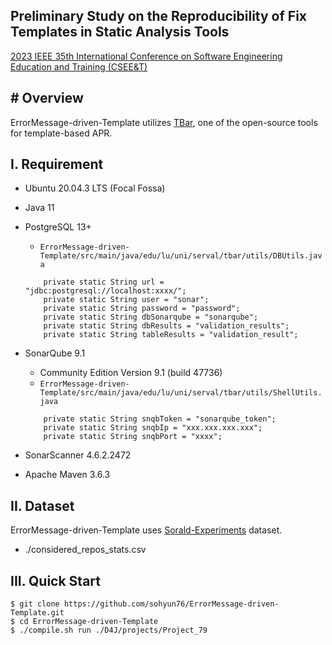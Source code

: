 ## Preliminary Study on the Reproducibility of Fix Templates in Static Analysis Tools
<a href="https://ieeexplore.ieee.org/abstract/document/10229426">2023 IEEE 35th International Conference on Software Engineering Education and Training (CSEE&T)</a>

\# Overview
--------------
ErrorMessage-driven-Template utilizes [TBar](https://github.com/TruX-DTF/TBar), one of the open-source tools for template-based APR.


I. Requirement
--------------
- Ubuntu 20.04.3 LTS (Focal Fossa)
- Java 11
- PostgreSQL 13+
    - `ErrorMessage-driven-Template/src/main/java/edu/lu/uni/serval/tbar/utils/DBUtils.java`
    
    ```
        private static String url = "jdbc:postgresql://localhost:xxxx/";
        private static String user = "sonar";
        private static String password = "password";
        private static String dbSonarqube = "sonarqube";
        private static String dbResults = "validation_results";
        private static String tableResults = "validation_result";
    ```
- SonarQube 9.1
    - Community Edition Version 9.1 (build 47736)
    - `ErrorMessage-driven-Template/src/main/java/edu/lu/uni/serval/tbar/utils/ShellUtils.java`
    
    ```
        private static String snqbToken = "sonarqube_token";
        private static String snqbIp = "xxx.xxx.xxx.xxx";
        private static String snqbPort = "xxxx";
    ```
- SonarScanner 4.6.2.2472
- Apache Maven 3.6.3


II. Dataset
--------------
ErrorMessage-driven-Template uses [Sorald-Experiments](https://github.com/khaes-kth/Sorald-experiments/blob/master/considered_repos_stats.csv) dataset.
- ./considered_repos_stats.csv

III. Quick Start
--------------
```
$ git clone https://github.com/sohyun76/ErrorMessage-driven-Template.git 
$ cd ErrorMessage-driven-Template
$ ./compile.sh run ./D4J/projects/Project_79
```
